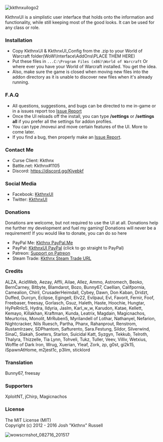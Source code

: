 ![kkthnxuilogo2](https://cloud.githubusercontent.com/assets/1692977/19082420/14dd3d3c-8a2c-11e6-818f-0f6a404678be.png)  

KkthnxUI is a simplistic user interface that holds onto the information and functionality, while still keeping most of the good looks.
It can be used for any class or role.      

### Installation      
* Copy KkthnxUI & KkthnxUI_Config from the .zip to your World of Warcraft folder(WoW\Interface\AddOns\PLACE THEM HERE)
* Put these files  in `...C:\Program Files (x86)\World of Warcraft` Or where ever you have your World of Warcraft installed. You get the idea.   
* Also, make sure the game is closed when moving new files into the addon directory as it is unable to discover new files when it's already running.

### F.A.Q   
* All questions, suggestions, and bugs can be directed to me in-game or in a issues report too [Issue Report](https://github.com/Kkthnx/KkthnxUI_Legion/issues/new)      
* Once the UI reloads off the install, you can type **/settings** or **/settings all** if you prefer all the settings for addon profiles.   
* You can type /moveui and move certain features of the UI. More to come later.    
* If you find a bug, then properly make an [Issue Report](https://github.com/Kkthnx/KkthnxUI_Legion/issues/new).   
   
### Contact Me   
* Curse Client: Kkthnx      
* Battle.net: Kkthnx#1105   
* Discord: https://discord.gg/Kjyebkf   
   
### Social Media
* Facebook: [KkthnxUI](https://www.facebook.com/kkthnxui)   
* Twitter: [KkthnxUI](https://twitter.com/KkthnxUI)

### Donations   
Donations are welcome, but not required to use the UI at all. Donations help me further my development and fuel my gaming! Donations will never be a requirement! If you would like to donate, you can do so here

* PayPal Me: [Kkthnx PayPal.Me](https://www.paypal.me/kkthnx)
* PayPal: [KkthnxUI PayPal](https://www.paypal.com/cgi-bin/webscr?cmd=_donations&business=XC5463FDLTKSE&lc=US&item_name=KkthnxUI&item_number=55846984&currency_code=USD&bn=PP%2dDonationsBF%3abtn_donateCC_LG%2egif%3aNonHosted) (click to go straight to PayPal)   
* Patreon: [Support on Patreon](https://www.patreon.com/kkthnx)   
* Steam Trade: [Kkthnx Steam Trade URL](https://steamcommunity.com/tradeoffer/new/?partner=21318157&token=hTlU3SPa)

### Credits   
ALZA, AcidWeb, Aezay, Affli, Ailae, Allez, Ammo, Astromech, Beoko, BernCarney, Bitbyte, Blamdarot, Bozo, Bunny67, Caellian, Califpornia, Camealion, Chiril, CrusaderHeimdall, Cybey, Dawn, Don Kaban, Dridzt, Duffed, Durcyn, Eclipse, Egingell, Elv22, Evilpaul, Evl, Favorit, Fernir, Foof, Freebaser, freesay, Gorlasch, Gsuz, Haleth, Haste, Hoochie, Hungtar, HyPeRnIcS, Hydra, Ildyria, Jaslm, Karl_w_w, Karudon, Katae, Kellett, Kemayo, Killakhan, Kraftman, Kunda, Leatrix, Magdain, Magicnachos, Meurtcriss, Monolit, MrRuben5, Myrilandell of Lothar, Nathanyel, Nefarion, Nightcracker, Nils Ruesch, Partha, Phanx, Rahanprout, Renstrom, RustamIrzaev, SDPhantom, Safturento, Sara.Festung, Sildor, Silverwind, SinaC, Slakah, Soeters, Starlon, Suicidal Katt, Syzgyn, Tekkub, Telroth, Thalyra, Thizzelle, Tia Lynn, Tohveli, Tukz, Tuller, Veev, Villiv, Wetxius, Woffle of Dark Iron, Wrug, Xuerian, Yleaf, Zork, zp, g0st, gi2k15, iSpawnAtHome, m2jest1c, p3lim, sticklord   

### Translation   
Bunny67, freesay  

### Supporters   
XploitNT, jChirp, Magicnachos   

### License    
The MIT License (MIT)   
Copyright (c) 2012 - 2016 Josh "Kkthnx" Russell   
   
![wowscrnshot_082716_201517](https://cloud.githubusercontent.com/assets/1692977/18031163/e12b0548-6ca1-11e6-8189-abf3d80f71f9.jpg)
